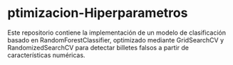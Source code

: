# ptimizacion-Hiperparametros
Este repositorio contiene la implementación de un modelo de clasificación basado en RandomForestClassifier, optimizado mediante GridSearchCV y RandomizedSearchCV para detectar billetes falsos a partir de características numéricas.
